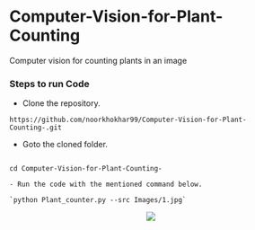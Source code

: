 # Computer-Vision-for-Plant-Counting
Computer vision for counting plants in an image 


### Steps to run Code
- Clone the repository.
```
https://github.com/noorkhokhar99/Computer-Vision-for-Plant-Counting-.git
```
- Goto the cloned folder.
```

cd Computer-Vision-for-Plant-Counting-
```
```
- Run the code with the mentioned command below.
 ```
```
`python Plant_counter.py --src Images/1.jpg`
```

<p align="center">
<img src="https://github.com/noorkhokhar99/Computer-Vision-for-Plant-Counting-/blob/main/Result/Capture.PNG">
</p>
